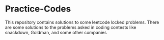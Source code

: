 # Practice-Codes
This repository contains solutions to some leetcode locked problems. There are some solutions to the problems asked in coding contests like snackdown, Goldman, and some other companies
